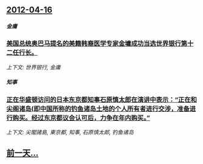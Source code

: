 ## [2012-04-16](/zh/news/2012/04/16/index.md)

##### 金庸
### [ 美国总统奥巴马提名的美籍韩裔医学专家金墉成功当选世界银行第十二任行长。](/zh/news/2012/04/16/美国总统奥巴马提名的美籍韩裔医学专家金墉成功当选世界银行第十二任行长.md)
_上下文: 世界银行, 金庸_

##### 知事
### [正在华盛顿访问的日本东京都知事石原慎太郎在演讲中表示：“正在和尖阁诸岛(即中国所称的钓鱼诸岛土地的个人所有者进行交涉，准备进行购买。经过东京都议会认可后，力争在年内购买。”](/zh/news/2012/04/16/正在华盛顿访问的日本东京都知事石原慎太郎在演讲中表示-正在和尖阁诸岛-即中国所称的钓鱼诸岛土地的个人所有者进行交涉-准.md)
_上下文: 尖閣諸島, 東京都, 知事, 石原慎太郎, 钓鱼诸岛_

## [前一天...](/zh/news/2012/04/14/index.md)

